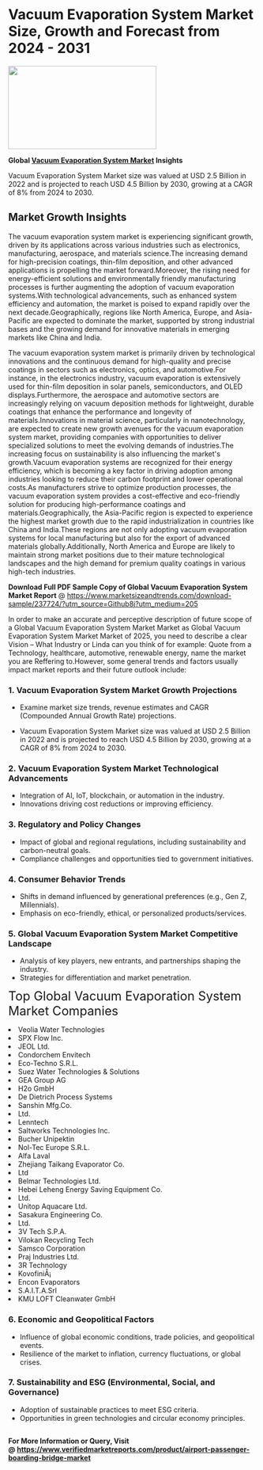 <H1>Vacuum Evaporation System Market Size, Growth and Forecast from 2024 - 2031</H1><img class="aligncenter size-medium wp-image-584254" src="https://thirdeyenews.in/wp-content/uploads/2024/09/Global-Market-Research-300x168.jpeg" alt="" width="300" height="168" /><p><strong>Global&nbsp;<a href="https://www.marketsizeandtrends.com/download-sample/237724/?utm_source=Github8j?utm_medium=205">Vacuum Evaporation System Market</a> Insights</strong></p><p>Vacuum Evaporation System Market size was valued at USD 2.5 Billion in 2022 and is projected to reach USD 4.5 Billion by 2030, growing at a CAGR of 8% from 2024 to 2030.</p><p><h2>Market Growth Insights</h2> <p>The vacuum evaporation system market is experiencing significant growth, driven by its applications across various industries such as electronics, manufacturing, aerospace, and materials science.The increasing demand for high-precision coatings, thin-film deposition, and other advanced applications is propelling the market forward.Moreover, the rising need for energy-efficient solutions and environmentally friendly manufacturing processes is further augmenting the adoption of vacuum evaporation systems.With technological advancements, such as enhanced system efficiency and automation, the market is poised to expand rapidly over the next decade.Geographically, regions like North America, Europe, and Asia-Pacific are expected to dominate the market, supported by strong industrial bases and the growing demand for innovative materials in emerging markets like China and India.</p> <p>The vacuum evaporation system market is primarily driven by technological innovations and the continuous demand for high-quality and precise coatings in sectors such as electronics, optics, and automotive.For instance, in the electronics industry, vacuum evaporation is extensively used for thin-film deposition in solar panels, semiconductors, and OLED displays.Furthermore, the aerospace and automotive sectors are increasingly relying on vacuum deposition methods for lightweight, durable coatings that enhance the performance and longevity of materials.Innovations in material science, particularly in nanotechnology, are expected to create new growth avenues for the vacuum evaporation system market, providing companies with opportunities to deliver specialized solutions to meet the evolving demands of industries.The increasing focus on sustainability is also influencing the market's growth.Vacuum evaporation systems are recognized for their energy efficiency, which is becoming a key factor in driving adoption among industries looking to reduce their carbon footprint and lower operational costs.As manufacturers strive to optimize production processes, the vacuum evaporation system provides a cost-effective and eco-friendly solution for producing high-performance coatings and materials.Geographically, the Asia-Pacific region is expected to experience the highest market growth due to the rapid industrialization in countries like China and India.These regions are not only adopting vacuum evaporation systems for local manufacturing but also for the export of advanced materials globally.Additionally, North America and Europe are likely to maintain strong market positions due to their mature technological landscapes and the high demand for premium quality coatings in various high-tech industries.<p><span class=""><strong>Download Full PDF Sample Copy of Global Vacuum Evaporation System Market Report</strong> @ <a href="https://www.marketsizeandtrends.com/download-sample/237724/?utm_source=Github8j?utm_medium=205" target="_blank">https://www.marketsizeandtrends.com/download-sample/237724/?utm_source=Github8j?utm_medium=205</a></span></p><p>In order to make an accurate and perceptive description of future scope of a Global&nbsp;Vacuum Evaporation System Market Market as Global&nbsp;Vacuum Evaporation System Market Market of 2025, you need to describe a clear Vision &ndash; What Industry or Linda can you think of for example: Quote from a Technology, healthcare, automotive, renewable energy, name the market you are Reffering to.However, some general trends and factors usually impact market reports and their future outlook include:</p><h3>1.&nbsp;<strong>Vacuum Evaporation System Market Growth Projections</strong></h3><ul><li>Examine market size trends, revenue estimates and CAGR (Compounded Annual Growth Rate) projections.</li><li><p>Vacuum Evaporation System Market size was valued at USD 2.5 Billion in 2022 and is projected to reach USD 4.5 Billion by 2030, growing at a CAGR of 8% from 2024 to 2030.</p></li></ul><h3>2.&nbsp;<strong>Vacuum Evaporation System Market Technological Advancements</strong></h3><ul><li>Integration of AI, IoT, blockchain, or automation in the industry.</li><li>Innovations driving cost reductions or improving efficiency.</li></ul><h3>3.&nbsp;<strong>Regulatory and Policy Changes</strong></h3><ul><li>Impact of global and regional regulations, including sustainability and carbon-neutral goals.</li><li>Compliance challenges and opportunities tied to government initiatives.</li></ul><h3>4.&nbsp;<strong>Consumer Behavior Trends</strong></h3><ul><li>Shifts in demand influenced by generational preferences (e.g., Gen Z, Millennials).</li><li>Emphasis on eco-friendly, ethical, or personalized products/services.</li></ul><h3>5.&nbsp;<strong>Global Vacuum Evaporation System Market Competitive Landscape</strong></h3><ul><li>Analysis of key players, new entrants, and partnerships shaping the industry.</li><li>Strategies for differentiation and market penetration.</li></ul><p data-pm-slice="1 1 []"><span style="color: inherit; font-family: inherit; font-size: 25px;">Top Global Vacuum Evaporation System Market Companies</span></p><div class="" data-test-id=""><p><li>Veolia Water Technologies</li><li> SPX Flow Inc.</li><li> JEOL Ltd.</li><li> Condorchem Envitech</li><li> Eco-Techno S.R.L.</li><li> Suez Water Technologies & Solutions</li><li> GEA Group AG</li><li> H2o GmbH</li><li> De Dietrich Process Systems</li><li> Sanshin Mfg.Co.</li><li> Ltd.</li><li> Lenntech</li><li> Saltworks Technologies Inc.</li><li> Bucher Unipektin</li><li> Nol-Tec Europe S.R.L.</li><li> Alfa Laval</li><li> Zhejiang Taikang Evaporator Co.</li><li> Ltd</li><li> Belmar Technologies Ltd.</li><li> Hebei Leheng Energy Saving Equipment Co.</li><li> Ltd.</li><li> Unitop Aquacare Ltd.</li><li> Sasakura Engineering Co.</li><li> Ltd.</li><li> 3V Tech S.P.A.</li><li> Vilokan Recycling Tech</li><li> Samsco Corporation</li><li> Praj Industries Ltd.</li><li> 3R Technology</li><li> KovofiniÅ¡</li><li> Encon Evaporators</li><li> S.A.I.T.A.Srl</li><li> KMU LOFT Cleanwater GmbH</li></p></div><h3>6.&nbsp;<strong>Economic and Geopolitical Factors</strong></h3><ul><li>Influence of global economic conditions, trade policies, and geopolitical events.</li><li>Resilience of the market to inflation, currency fluctuations, or global crises.</li></ul><h3>7.&nbsp;<strong>Sustainability and ESG (Environmental, Social, and Governance)</strong></h3><ul><li>Adoption of sustainable practices to meet ESG criteria.</li><li>Opportunities in green technologies and circular economy principles.</li></ul><h2><strong style="font-size: 14px;">For More Information or Query, Visit @&nbsp;</strong><a style="background-color: #ffffff; font-size: 14px;" href="https://www.marketsizeandtrends.com/report/vacuum-evaporation-system-market/" target="_blank">https://www.verifiedmarketreports.com/product/airport-passenger-boarding-bridge-market</a></h2>